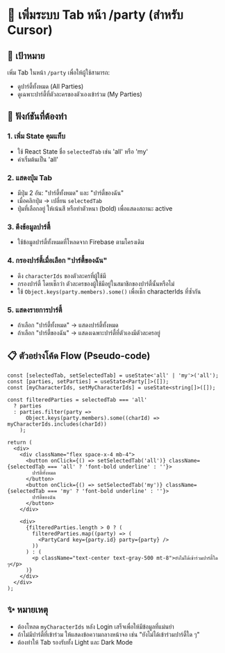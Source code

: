 # 📌 เพิ่มระบบ Tab หน้า /party (สำหรับ Cursor)

## 🎯 เป้าหมาย

เพิ่ม Tab ในหน้า `/party` เพื่อให้ผู้ใช้สามารถ:
- ดูปาร์ตี้ทั้งหมด (All Parties)
- ดูเฉพาะปาร์ตี้ที่ตัวละครของตัวเองเข้าร่วม (My Parties)

## 🧩 ฟังก์ชันที่ต้องทำ

### 1. เพิ่ม State คุมแท็บ
- ใช้ React State ชื่อ `selectedTab` เช่น 'all' หรือ 'my'
- ค่าเริ่มต้นเป็น 'all'

### 2. แสดงปุ่ม Tab
- มีปุ่ม 2 อัน: "ปาร์ตี้ทั้งหมด" และ "ปาร์ตี้ของฉัน"
- เมื่อคลิกปุ่ม → เปลี่ยน `selectedTab`
- ปุ่มที่เลือกอยู่ ให้เน้นสี หรือทำตัวหนา (bold) เพื่อแสดงสถานะ active

### 3. ดึงข้อมูลปาร์ตี้
- ใช้ข้อมูลปาร์ตี้ทั้งหมดที่โหลดจาก Firebase ตามโครงเดิม

### 4. กรองปาร์ตี้เมื่อเลือก "ปาร์ตี้ของฉัน"
- ดึง `characterIds` ของตัวละครที่ผู้ใช้มี
- กรองปาร์ตี้ โดยเช็กว่า ตัวละครของผู้ใช้มีอยู่ในสมาชิกของปาร์ตี้นั้นหรือไม่
- ใช้ `Object.keys(party.members).some()` เพื่อเช็ก characterIds ที่ซ้ำกัน

### 5. แสดงรายการปาร์ตี้
- ถ้าเลือก "ปาร์ตี้ทั้งหมด" → แสดงปาร์ตี้ทั้งหมด
- ถ้าเลือก "ปาร์ตี้ของฉัน" → แสดงเฉพาะปาร์ตี้ที่ตัวเองมีตัวละครอยู่

## 📋 ตัวอย่างโค้ด Flow (Pseudo-code)

```tsx
const [selectedTab, setSelectedTab] = useState<'all' | 'my'>('all');
const [parties, setParties] = useState<Party[]>([]);
const [myCharacterIds, setMyCharacterIds] = useState<string[]>([]);

const filteredParties = selectedTab === 'all'
  ? parties
  : parties.filter(party =>
      Object.keys(party.members).some((charId) => myCharacterIds.includes(charId))
    );

return (
  <div>
    <div className="flex space-x-4 mb-4">
      <button onClick={() => setSelectedTab('all')} className={selectedTab === 'all' ? 'font-bold underline' : ''}>
        ปาร์ตี้ทั้งหมด
      </button>
      <button onClick={() => setSelectedTab('my')} className={selectedTab === 'my' ? 'font-bold underline' : ''}>
        ปาร์ตี้ของฉัน
      </button>
    </div>

    <div>
      {filteredParties.length > 0 ? (
        filteredParties.map((party) => (
          <PartyCard key={party.id} party={party} />
        ))
      ) : (
        <p className="text-center text-gray-500 mt-8">ยังไม่ได้เข้าร่วมปาร์ตี้ใด ๆ</p>
      )}
    </div>
  </div>
);
```

## ✨ หมายเหตุ

- ต้องโหลด `myCharacterIds` หลัง Login เสร็จเพื่อให้มีข้อมูลที่แม่นยำ
- ถ้าไม่มีปาร์ตี้ที่เข้าร่วม ให้แสดงข้อความกลางหน้าจอ เช่น "ยังไม่ได้เข้าร่วมปาร์ตี้ใด ๆ"
- ต้องทำให้ Tab รองรับทั้ง Light และ Dark Mode

